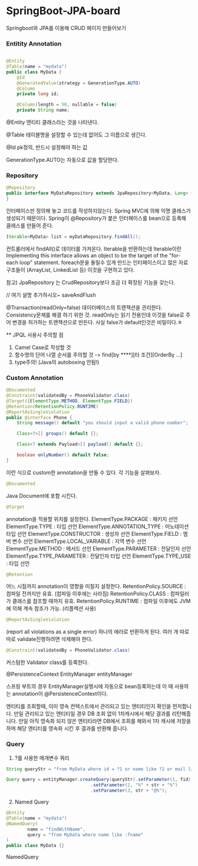 # SpringBoot-JPA-board
Springboot와 JPA를 이용해 CRUD 페이지 만들어보기


### Entitity Annotation

```java

@Entity
@Table(name = "mydata")
public class MyData {
    @Id
    @GeneratedValue(strategy = GenerationType.AUTO)
    @Column
    private long id;

    @Column(length = 50, nullable = false)
    private String name;

```

@Entity
엔티티 클래스라는 것을 나타낸다.

@Table
테이블명을 설정할 수 있는데 없어도 그 이름으로 생긴다.

@Id
pk정의, 반드시 설정해야 하는 값

GenerationType.AUTO는 자동으로 값을 할당한다.

### Repository

```java
@Repository
public interface MyDataRepository extends JpaRepository<MyData, Long> {
}

```
인터페이스만 정의해 놓고 코드를 작성하지않는다. Spring MVC에 의해 익명 클래스가 생성되기 때문이다.
Spring이 @Repository가 붙은 인터페이스를 bean으로 등록해 클래스를 만들어 준다.

```java
Iterable<MyData> list = myDataRepository.findAll();
```
컨트롤러에서 findAll()로 데이터를 가져온다. Iterable을 반환하는데 
Iterable이란 Implementing this interface allows an object to be the target of the "for-each loop" statement.
foreach문을 돌릴수 있게 만드는 인터페이스이고 많은 자료구조들이 (ArrayList, LinkedList 등) 이것을 구현하고 있다.  



참고) JpaRepository 는 CrudRepository보다 조금 더 확장된 기능을 갖는다.
 

// 여기 설명 추가하시오~
saveAndFlush

@Transaction(readOnly=false)
데이터베이스의 트랜잭션을 관리한다. Consistency문제를 해결 하기 위한 것. readOnly는 읽기 전용인데 이것을 false로 주어 변경을 허가하는 트랜잭션으로 만든다. 사실 false가 default인것은 비밀이다.ㅎ 
 
 
** JPQL 사용시 주의할 점
1. Camel Case로 작성할 것
2. 함수명의 단어 나열 순서를 주의할 것 -> find[by ****][타 조건][OrderBy ...]
3. type주의! (Java의 autoboxing 안됨!)


### Custom Annotation 

```java
@Documented
@Constraint(validatedBy = PhoneValidator.class)
@Target({ElementType.METHOD, ElementType.FIELD})
@Retention(RetentionPolicy.RUNTIME)
@ReportAsSingleViolation
public @interface Phone {
    String message() default "you should input a valid phone number";

    Class<?>[] groups() default {};

    Class<? extends Payload>[] payload() default {};

    boolean onlyNumber() default false;
}
```
이런 식으로 custom한 annotation을 만들 수 있다. 각 기능을 살펴보자.

```java
@Documented
```
Java Document에 포함 시킨다.
```java
@Target
```
annotation을 적용할 위치를 설정한다.
ElementType.PACKAGE : 패키지 선언
ElementType.TYPE : 타입 선언
ElementType.ANNOTATION_TYPE : 어노테이션 타입 선언
ElementType.CONSTRUCTOR : 생성자 선언
ElementType.FIELD : 멤버 변수 선언
ElementType.LOCAL_VARIABLE : 지역 변수 선언
ElementType.METHOD : 메서드 선언
ElementType.PARAMETER : 전달인자 선언
ElementType.TYPE_PARAMETER : 전달인자 타입 선언
ElementType.TYPE_USE : 타입 선언 

```java
@Retention
```
어느 시점까지 annotation이 영향을 미칠지 설정한다.
RetentionPolicy.SOURCE : 컴파일 전까지만 유효. (컴파일 이후에는 사라짐)
RetentionPolicy.CLASS : 컴파일러가 클래스를 참조할 때까지 유효.
RetentionPolicy.RUNTIME : 컴파일 이후에도 JVM에 의해 계속 참조가 가능. (리플렉션 사용)

```java
@ReportAsSingleViolation
```
(report all violations as a single error) 하나의 에러로 반환하게 된다. 여러 개 따로따로 validate진행하려면 삭제해야 한다.
```java
@Constraint(validatedBy = PhoneValidator.class)
```
커스텀한 Validator class를 등록한다. 


@PersistenceContext
EntityManager entityManager

스프링 부트의 경우 EntityManager실행시에 자동으로 bean등록하는데 이 때 사용하는 annotation이 @PersistenceContext이다.


엔티티를 조회할때, 이미 영속 컨텍스트에서 관리되고 있는 엔티티인지 확인을 먼저합니다. 만일 관리되고 있는 엔티티일 경우 DB 조회 없이 1차캐시에서 해당 결과를 리턴해줍니다. 만일 아직 영속화 되지 않은 엔티티라면 DB에서 조회를 해와서 1차 캐시에 저장을 하며 해당 엔티티를 영속화 시킨 후 결과를 반환해 줍니다.


### Query
1. ?를 사용한 매개변수 쿼리
```java
String queryStr = "from MyData where id = ?1 or name like ?2 or mail like ?3";

Query query = entityManager.createQuery(queryStr).setParameter(1, fid)
                                .setParameter(2, "%" + str + "%")
                                .setParameter(3, str + "@%");

```

2. Named Query

```java
@Entity
@Table(name = "mydata")
@NamedQuery(
        name = "findWithName",
        query = "from MyData where name like :fname"
)
public class MyData {}
```

NamedQuery